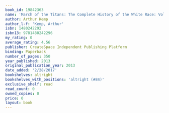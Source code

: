 ```yaml
---
book_id: 19842363
name: 'March of the Titans: The Complete History of the White Race: Volume I: The Rise of Europe: 1'
author: Arthur Kemp
author_l-f: 'Kemp, Arthur'
isbn: 1480242292
isbn13: 9781480242296
my_rating: 0
average_rating: 4.56
publisher: CreateSpace Independent Publishing Platform
binding: Paperback
number_of_pages: 350
year_published: 2013
original_publication_year: 2013
date_added: '2/28/2017'
bookshelves: altright
bookshelves_with_positions: 'altright (#84)'
exclusive_shelf: read
read_count: 0
owned_copies: 0
price: 0
layout: book
---
```

